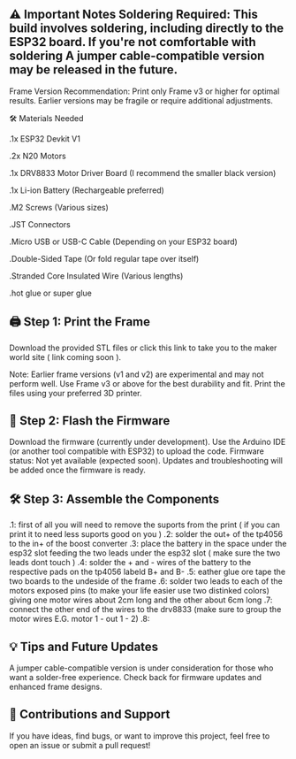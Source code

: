 ⚠️ Important Notes
Soldering Required: This build involves soldering, including directly to the ESP32 board. If you're not comfortable with soldering A jumper cable-compatible version may be released in the future.
-
Frame Version Recommendation: Print only Frame v3 or higher for optimal results. Earlier versions may be fragile or require additional adjustments.

🛠️ Materials Needed

.1x ESP32 Devkit V1

.2x N20 Motors

.1x DRV8833 Motor Driver Board (I recommend the smaller black version)

.1x Li-ion Battery (Rechargeable preferred)

.M2 Screws (Various sizes)

.JST Connectors

.Micro USB or USB-C Cable (Depending on your ESP32 board)

.Double-Sided Tape (Or fold regular tape over itself)

.Stranded Core Insulated Wire (Various lengths)

.hot glue or super glue


🖨️ Step 1: Print the Frame
-
Download the provided STL files or click this link to take you to the maker world site    ( link coming soon ).

Note: Earlier frame versions (v1 and v2) are experimental and may not perform well.
Use Frame v3 or above for the best durability and fit.
Print the files using your preferred 3D printer.

🔌 Step 2: Flash the Firmware
-
Download the firmware (currently under development).
Use the Arduino IDE (or another tool compatible with ESP32) to upload the code.
Firmware status: Not yet available (expected soon).
Updates and troubleshooting will be added once the firmware is ready.

🛠️ Step 3: Assemble the Components
-
.1: first of all you will need to remove the suports from the print ( if you can print it to need less suports good on you )
.2: solder the out+ of the tp4056 to the in+ of the boost converter 
.3: place the battery in the space under the esp32 slot feeding the two leads under the esp32 slot ( make sure the two leads dont touch )
.4: solder the + and - wires of the battery to the respective pads on the tp4056 labeld B+ and B-
.5: eather glue ore tape the two boards to the undeside of the frame 
.6: solder two leads to each of the motors exposed pins (to make your life easier use two distinked colors) giving one motor wires about 2cm long and the other about 6cm long
.7: connect the other end of the wires to the drv8833 (make sure to group the motor wires E.G. motor 1 - out 1 - 2)
.8:

💡 Tips and Future Updates
-
A jumper cable-compatible version is under consideration for those who want a solder-free experience.
Check back for firmware updates and enhanced frame designs.

🤝 Contributions and Support
-
If you have ideas, find bugs, or want to improve this project, feel free to open an issue or submit a pull request!
